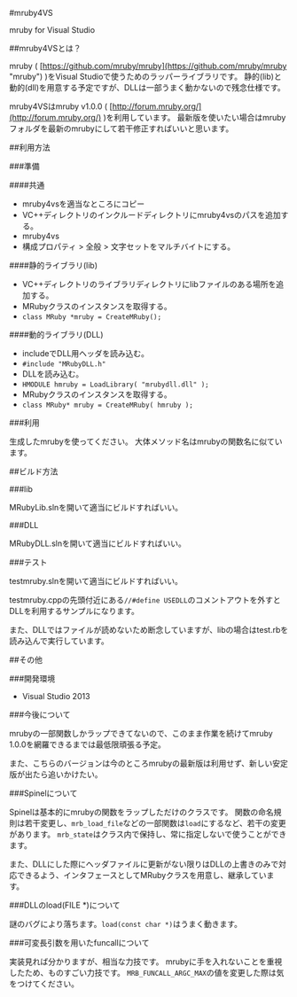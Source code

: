 #mruby4VS

mruby for Visual Studio

##mruby4VSとは？

mruby ( [https://github.com/mruby/mruby](https://github.com/mruby/mruby "mruby") )をVisual Studioで使うためのラッパーライブラリです。
静的(lib)と動的(dll)を用意する予定ですが、DLLは一部うまく動かないので残念仕様です。

mruby4VSはmruby v1.0.0 ( [http://forum.mruby.org/](http://forum.mruby.org/) )を利用しています。
最新版を使いたい場合はmrubyフォルダを最新のmrubyにして若干修正すればいいと思います。

##利用方法

###準備

####共通

+ mruby4vsを適当なところにコピー
+ VC++ディレクトリのインクルードディレクトリにmruby4vsのパスを追加する。
 + mruby4vs
+ 構成プロパティ > 全般 > 文字セットをマルチバイトにする。

####静的ライブラリ(lib)

+ VC++ディレクトリのライブラリディレクトリにlibファイルのある場所を追加する。
+ MRubyクラスのインスタンスを取得する。
 + `class MRuby *mruby = CreateMRuby();`

####動的ライブラリ(DLL)

+ includeでDLL用ヘッダを読み込む。
 + `#include "MRubyDLL.h"`
+ DLLを読み込む。
 + `HMODULE hmruby = LoadLibrary( "mrubydll.dll" );`
+ MRubyクラスのインスタンスを取得する。
 + `class MRuby* mruby = CreateMRuby( hmruby );`

###利用

生成したmrubyを使ってください。
大体メソッド名はmrubyの関数名に似ています。

##ビルド方法

###lib

MRubyLib.slnを開いて適当にビルドすればいい。

###DLL

MRubyDLL.slnを開いて適当にビルドすればいい。

###テスト

testmruby.slnを開いて適当にビルドすればいい。

testmruby.cppの先頭付近にある`//#define USEDLL`のコメントアウトを外すとDLLを利用するサンプルになります。

また、DLLではファイルが読めないため断念していますが、libの場合はtest.rbを読み込んで実行しています。

##その他

###開発環境

+ Visual Studio 2013

###今後について

mrubyの一部関数しかラップできてないので、このまま作業を続けてmruby 1.0.0を網羅できるまでは最低限頑張る予定。

また、こちらのバージョンは今のところmrubyの最新版は利用せず、新しい安定版が出たら追いかけたい。

###Spinelについて

Spinelは基本的にmrubyの関数をラップしただけのクラスです。
関数の命名規則は若干変更し、`mrb_load_file`などの一部関数は`load`にするなど、若干の変更があります。
`mrb_state`はクラス内で保持し、常に指定しないで使うことができます。

また、DLLにした際にヘッダファイルに更新がない限りはDLLの上書きのみで対応できるよう、インタフェースとしてMRubyクラスを用意し、継承しています。

###DLLのload(FILE *)について

謎のバグにより落ちます。`load(const char *)`はうまく動きます。

###可変長引数を用いたfuncallについて

実装見れば分かりますが、相当な力技です。
mrubyに手を入れないことを重視したため、ものすごい力技です。
`MRB_FUNCALL_ARGC_MAX`の値を変更した際は気をつけてください。
